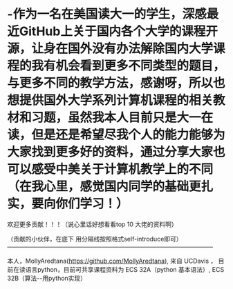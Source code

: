 # -作为一名在美国读大一的学生，深感最近GitHub上关于国内各个大学的课程开源，让身在国外没有办法解除国内大学课程的我有机会看到更多不同类型的题目，与更多不同的教学方法，感谢呀，所以也想提供国外大学系列计算机课程的相关教材和习题，虽然我本人目前只是大一在读，但是还是希望尽我个人的能力能够为大家找到更多好的资料，通过分享大家也可以感受中美关于计算机教学上的不同（在我心里，感觉国内同学的基础更扎实，要向你们学习！）

欢迎更多贡献！！！（说心里话好想看看top 10 大佬的资料啊）

（贡献的小伙伴，在底下 用分隔线按照格式self-introduce即可）
——————————————————————————————————

本人，MollyAredtana(https://github.com/MollyAredtana), 来自 UCDavis ， 目前在读语言python，目前可共享课程资料为 ECS 32A（python 基本语法）, ECS 32B（算法--用python实现）
